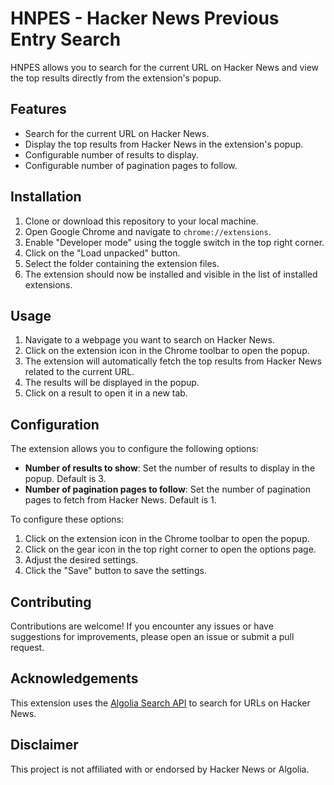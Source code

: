# HNPES - Hacker News Previous Entry Search

HNPES allows you to search for the current URL on Hacker News and view the top results directly from the extension's popup.

## Features

- Search for the current URL on Hacker News.
- Display the top results from Hacker News in the extension's popup.
- Configurable number of results to display.
- Configurable number of pagination pages to follow.

## Installation

1. Clone or download this repository to your local machine.
2. Open Google Chrome and navigate to `chrome://extensions`.
3. Enable "Developer mode" using the toggle switch in the top right corner.
4. Click on the "Load unpacked" button.
5. Select the folder containing the extension files.
6. The extension should now be installed and visible in the list of installed extensions.

## Usage

1. Navigate to a webpage you want to search on Hacker News.
2. Click on the extension icon in the Chrome toolbar to open the popup.
3. The extension will automatically fetch the top results from Hacker News related to the current URL.
4. The results will be displayed in the popup.
5. Click on a result to open it in a new tab.

## Configuration

The extension allows you to configure the following options:

- **Number of results to show**: Set the number of results to display in the popup. Default is 3.
- **Number of pagination pages to follow**: Set the number of pagination pages to fetch from Hacker News. Default is 1.

To configure these options:

1. Click on the extension icon in the Chrome toolbar to open the popup.
2. Click on the gear icon in the top right corner to open the options page.
3. Adjust the desired settings.
4. Click the "Save" button to save the settings.

## Contributing

Contributions are welcome! If you encounter any issues or have suggestions for improvements, please open an issue or submit a pull request.

## Acknowledgements

This extension uses the [Algolia Search API](https://hn.algolia.com/api) to search for URLs on Hacker News.

## Disclaimer

This project is not affiliated with or endorsed by Hacker News or Algolia.

